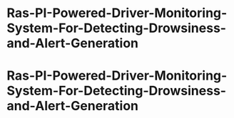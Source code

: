 # Ras-PI-Powered-Driver-Monitoring-System-For-Detecting-Drowsiness-and-Alert-Generation
# Ras-PI-Powered-Driver-Monitoring-System-For-Detecting-Drowsiness-and-Alert-Generation
